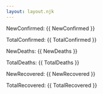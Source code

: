 ```yaml
---
layout: layout.njk
---
```


<p>NewConfirmed: {{ NewConfirmed }}</p>
<p>TotalConfirmed: {{ TotalConfirmed }}</p>
<p>NewDeaths: {{ NewDeaths }}</p>
<p>TotalDeaths: {{ TotalDeaths }}</p>
<p>NewRecovered: {{ NewRecovered }}</p>
<p>TotalRecovered: {{ TotalRecovered }}</p>
